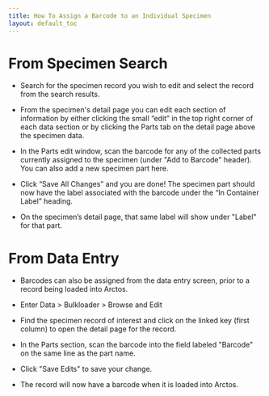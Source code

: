 ```yaml
---
title: How To Assign a Barcode to an Individual Specimen
layout: default_toc
---
```


# From Specimen Search

* Search for the specimen record you wish to edit and select the record from the search results.

* From the specimen's detail page you can edit each section of information by either clicking the small “edit” in the top right corner of each data section or by clicking the Parts tab on the detail page above the specimen data.

* In the Parts edit window, scan the barcode for any of the collected parts currently assigned to the specimen (under "Add to Barcode" header). You can also add a new specimen part here.

* Click “Save All Changes” and you are done! The specimen part should now have the label associated with the barcode under the “In Container Label” heading.

* On the specimen’s detail page, that same label will show under "Label" for that part.

# From Data Entry

* Barcodes can also be assigned from the data entry screen, prior to a record being loaded into Arctos.

* Enter Data > Bulkloader > Browse and Edit

* Find the specimen record of interest and click on the linked key (first column) to open the detail page for the record.

* In the Parts section, scan the barcode into the field labeled "Barcode" on the same line as the part name.

* Click "Save Edits" to save your change.

* The record will now have a barcode when it is loaded into Arctos.
